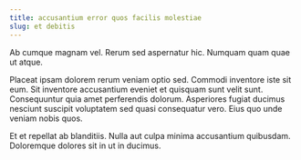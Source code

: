 ```yaml
---
title: accusantium error quos facilis molestiae
slug: et debitis
---
```


Ab cumque magnam vel. Rerum sed aspernatur hic. Numquam quam quae ut atque.

Placeat ipsam dolorem rerum veniam optio sed. Commodi inventore iste sit eum. Sit inventore accusantium eveniet et quisquam sunt velit sunt. Consequuntur quia amet perferendis dolorum. Asperiores fugiat ducimus nesciunt suscipit voluptatem sed quasi consequatur vero. Eius quo unde veniam nobis quos.

Et et repellat ab blanditiis. Nulla aut culpa minima accusantium quibusdam. Doloremque dolores sit in ut in ducimus.
